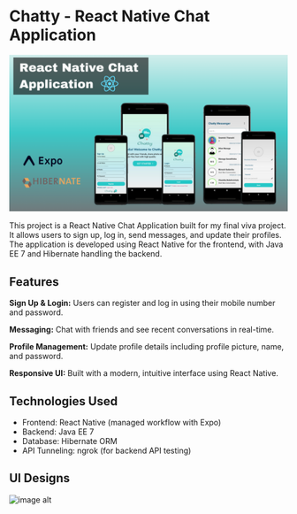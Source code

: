 # **Chatty - React Native Chat Application**

![image alt](https://github.com/codingwithchamindu/React-Native-Chat-Application-with-Java-EE-7-back-end/blob/main/ChattyMessanger.png?raw=true)

This project is a React Native Chat Application built for my final viva project. It allows users to sign up, log in, send messages, and update their profiles. The application is developed using React Native for the frontend, with Java EE 7 and Hibernate handling the backend.

## **Features**
**Sign Up & Login:** Users can register and log in using their mobile number and password.

**Messaging:** Chat with friends and see recent conversations in real-time.

**Profile Management:** Update profile details including profile picture, name, and password.

**Responsive UI:** Built with a modern, intuitive interface using React Native.

## **Technologies Used**
- Frontend: React Native (managed workflow with Expo)
- Backend: Java EE 7
- Database: Hibernate ORM
- API Tunneling: ngrok (for backend API testing)

## **UI Designs**

![image alt]()
